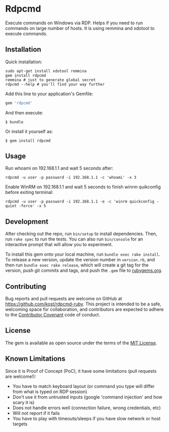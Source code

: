 # Rdpcmd

Execute commands on Windows via RDP. Helps if you need to run commands on large number of hosts. It is using remmina and xdotool to execute commands.


## Installation

Quick installation:

```
sudo apt-get install xdotool remmina
gem install rdpcmd
remmina # just to generate global secret
rdpcmd --help # you'll find your way further
```

Add this line to your application's Gemfile:

```ruby
gem 'rdpcmd'
```

And then execute:

    $ bundle

Or install it yourself as:

    $ gem install rdpcmd

## Usage

Run whoami on 192.168.1.1 and wait 5 seconds after:

```
rdpcmd -u user -p password -i 192.168.1.1 -c 'whoami' -x 3
```

Enable WinRM on 192.168.1.1 and wait 5 seconds to finish winrm quikconfig before exiting terminal:

```
rdpcmd -u user -p password -i 192.168.1.1 -e -c 'winrm quickconfig -quiet -force' -x 5
```


## Development

After checking out the repo, run `bin/setup` to install dependencies. Then, run `rake spec` to run the tests. You can also run `bin/console` for an interactive prompt that will allow you to experiment.

To install this gem onto your local machine, run `bundle exec rake install`. To release a new version, update the version number in `version.rb`, and then run `bundle exec rake release`, which will create a git tag for the version, push git commits and tags, and push the `.gem` file to [rubygems.org](https://rubygems.org).

## Contributing

Bug reports and pull requests are welcome on GitHub at https://github.com/kost/rdpcmd-ruby. This project is intended to be a safe, welcoming space for collaboration, and contributors are expected to adhere to the [Contributor Covenant](http://contributor-covenant.org) code of conduct.


## License

The gem is available as open source under the terms of the [MIT License](http://opensource.org/licenses/MIT).

## Known Limitations

Since it is Proof of Concept (PoC), it have some limitations (pull requests are welcome!):

* You have to match keyboard layout (or command you type will differ from what is typed on RDP session)
* Don't use it from untrusted inputs (google 'command injection' and how scary it is)
* Does not handle errors well (connection failure, wrong credentials, etc)
* Will not report if it fails
* You have to play with timeouts/sleeps if you have slow network or host targets


